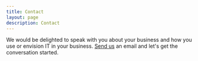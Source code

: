 ```yaml
---
title: Contact
layout: page
description: Contact
---
```

We would be delighted to speak with you about your business and how you use or envision IT in your business. [Send us](mailto:contact@slowskier.ca) an email and let's get the conversation started.
